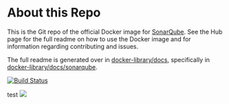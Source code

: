 # About this Repo

This is the Git repo of the official Docker image for [SonarQube](https://registry.hub.docker.com/_/sonarqube/). See the Hub page for the full readme on how to use the Docker image and for information regarding contributing and issues.

The full readme is generated over in [docker-library/docs](https://github.com/docker-library/docs), specifically in [docker-library/docs/sonarqube](https://github.com/docker-library/docs/tree/master/sonarqube).

[![Build Status](https://travis-ci.org/SonarSource/docker-sonarqube.svg)](https://travis-ci.org/SonarSource/docker-sonarqube)

test
![](https://docs.google.com/drawings/d/e/2PACX-1vQY9FZCDdYmZF6s4co930yIJMqunaGJoBgrcFhBY1ur4bQE5bQp3t04BSGBTsIpRVkWEIzVEIGvU8Md/pub?w=739&h=482)

